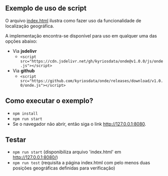 ## Exemplo de uso de script

O arquivo [index.html](index.html) ilustra como fazer uso da funcionalidade
de localização geográfica.

A implementação encontra-se disponível para uso em qualquer uma das opções abaixo:

- Via **jsdelivr**
  - `<script src="https://cdn.jsdelivr.net/gh/kyriosdata/onde@v1.0.0/js/onde.js"></script>`
- Via **github**
  - `<script src="https://github.com/kyriosdata/onde/releases/download/v1.0.0/onde.js"></script>`

## Como executar o exemplo?

- `npm install`
- `npm run start`
- Se o navegador não abrir, então siga o link http://127.0.0.1:8080.

## Testar

- `npm run start` (disponibiliza arquivo 'index.html' em http://127.0.0.1:8080/)
- `npm run test` (requisita a página index.html com pelo menos duas posições geográficas definidas para verificação)
